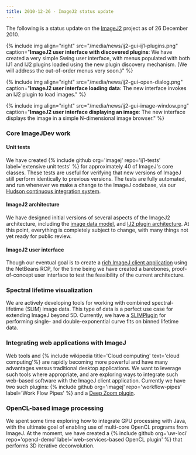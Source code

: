 ```yaml
---
title: 2010-12-26 - ImageJ2 status update
---
```


The following is a status update on the [ImageJ2](/software/imagej2) project as of 26 December 2010.

{% include img align="right" src="/media/news/ij2-gui-ij1-plugins.png" caption="**ImageJ2 user interface with discovered plugins**: We have created a very simple Swing user interface, with menus populated with both IJ1 and IJ2 plugins loaded using the new plugin discovery mechanism. (We will address the out-of-order menus very soon.)" %}

{% include img align="right" src="/media/news/ij2-gui-open-dialog.png" caption="**ImageJ2 user interface loading data**: The new interface invokes an IJ2 plugin to load images." %}

{% include img align="right" src="/media/news/ij2-gui-image-window.png" caption="**ImageJ2 user interface displaying an image**: The new interface displays the image in a simple N-dimensional image browser." %}

### Core ImageJDev work

#### Unit tests

We have created {% include github org='imagej' repo='ij1-tests' label='extensive unit tests' %} for approximately 40 of ImageJ's core classes. These tests are useful for verifying that new versions of ImageJ still perform identically to previous versions. The tests are fully automated, and run whenever we make a change to the ImageJ codebase, via our [Hudson continuous integration system](http://jenkins.imagej.net/).

#### ImageJ2 architecture

We have designed initial versions of several aspects of the ImageJ2 architecture, including the [image data model](/libs/imagej-common), and [IJ2 plugin architecture](/develop/architecture#extensibility). At this point, everything is completely subject to change, with many things not yet ready for public review.

#### ImageJ2 user interface

Though our eventual goal is to create a [rich ImageJ client application](/develop/architecture#modularity) using the NetBeans RCP, for the time being we have created a barebones, proof-of-concept user interface to test the feasibility of the current architecture.

### Spectral lifetime visualization

We are actively developing tools for working with combined spectral-lifetime (SLIM) image data. This type of data is a perfect use case for extending ImageJ beyond 5D. Currently, we have a [SLIMPlugin](/plugins/slim-curve) for performing single- and double-exponential curve fits on binned lifetime data.

### Integrating web applications with ImageJ

Web tools and {% include wikipedia title='Cloud computing' text='cloud computing'%} are rapidly becoming more powerful and have many advantages versus traditional desktop applications. We want to leverage such tools where appropriate, and are exploring ways to integrate such web-based software with the ImageJ client application. Currently we have two such plugins: {% include github org='imagej' repo='workflow-pipes' label='Work Flow Pipes' %} and a [Deep Zoom plugin](/plugins/deep-zoom).

### OpenCL-based image processing

We spent some time exploring how to integrate GPU processing with Java, with the ultimate goal of enabling use of multi-core OpenCL programs from ImageJ. At the moment, we have created a {% include github org='uw-loci' repo='opencl-demo' label='web-services-based OpenCL plugin' %} that performs 3D iterative deconvolution.

 
